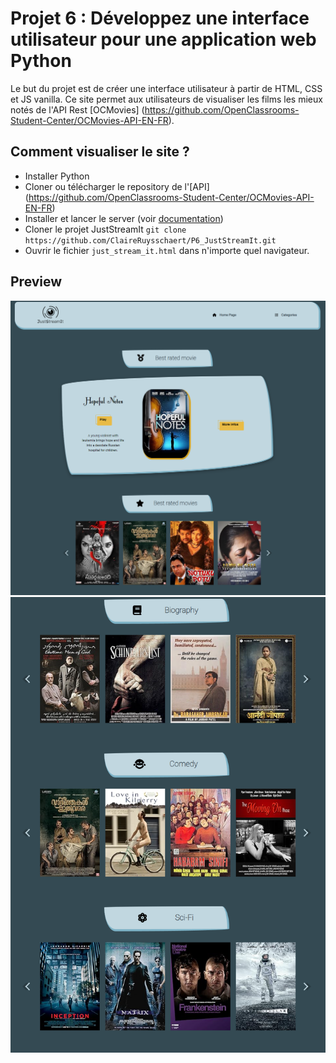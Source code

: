 # Projet 6 : Développez une interface utilisateur pour une application web Python
Le but du projet est de créer une interface utilisateur à partir de HTML, CSS et JS vanilla. Ce site permet aux utilisateurs de visualiser les films les mieux notés de l'API Rest [OCMovies] (https://github.com/OpenClassrooms-Student-Center/OCMovies-API-EN-FR).

## Comment visualiser le site ? 
- Installer Python
- Cloner ou télécharger le repository de l'[API] (https://github.com/OpenClassrooms-Student-Center/OCMovies-API-EN-FR)
- Installer et lancer le server (voir [documentation](https://github.com/OpenClassrooms-Student-Center/OCMovies-API-EN-FR#option-2-installation-and-execution-without-pipenv-using-venv-and-pip))
- Cloner le projet JustStreamIt
`git clone https://github.com/ClaireRuysschaert/P6_JustStreamIt.git`
- Ouvrir le fichier `just_stream_it.html` dans n'importe quel navigateur.

## Preview
![](/images/Capture%201.PNG)
![](/images/Capture%202.PNG)
